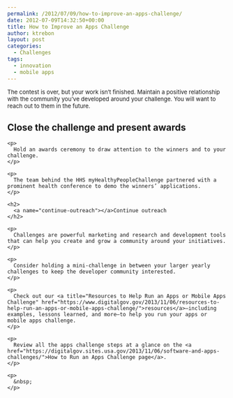 ```yaml
---
permalink: /2012/07/09/how-to-improve-an-apps-challenge/
date: 2012-07-09T14:32:50+00:00
title: How to Improve an Apps Challenge
author: ktrebon
layout: post
categories:
  - Challenges
tags:
  - innovation
  - mobile apps
---
```


<span style="font-size: 13px;">The contest is over, but your work isn’t finished. Maintain a positive relationship with the community you’ve developed around your challenge. You will want to reach out to them in the future.</span>

<div id="content-area">
  <div id="node-1851">
    <h2>
      <a name="close-challenge"></a>Close the challenge and present awards
    </h2>
    
    <p>
      Hold an awards ceremony to draw attention to the winners and to your challenge.
    </p>
    
    <p>
      The team behind the HHS myHealthyPeopleChallenge partnered with a prominent health conference to demo the winners’ applications.
    </p>
    
    <h2>
      <a name="continue-outreach"></a>Continue outreach
    </h2>
    
    <p>
      Challenges are powerful marketing and research and development tools that can help you create and grow a community around your initiatives.
    </p>
    
    <p>
      Consider holding a mini-challenge in between your larger yearly challenges to keep the developer community interested.
    </p>
    
    <p>
      Check out our <a title="Resources to Help Run an Apps or Mobile Apps Challenge" href="https://www.digitalgov.gov/2013/11/06/resources-to-help-run-an-apps-or-mobile-apps-challenge/">resources</a>—including examples, lessons learned, and more—to help you run your apps or mobile apps challenge.
    </p>
    
    <p>
      Review all the apps challenge steps at a glance on the <a href="https://digitalgov.sites.usa.gov/2013/11/06/software-and-apps-challenges/">How to Run an Apps Challenge page</a>.
    </p>
    
    <p>
      &nbsp;
    </p>
  </div>
</div>